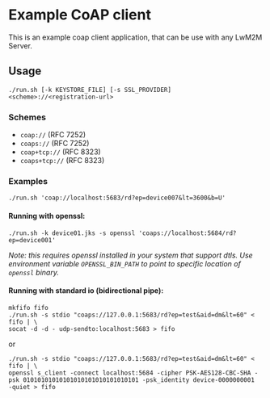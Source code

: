 Example CoAP client
===================

This is an example coap client application, that can be use with any LwM2M Server.

Usage
-----

    ./run.sh [-k KEYSTORE_FILE] [-s SSL_PROVIDER] <scheme>://<registration-url>

### Schemes

- `coap://` (RFC 7252)
- `coaps://` (RFC 7252)
- `coap+tcp://` (RFC 8323)
- `coaps+tcp://` (RFC 8323)

### Examples
        
    ./run.sh 'coap://localhost:5683/rd?ep=device007&lt=3600&b=U'    


#### Running with openssl:

    ./run.sh -k device01.jks -s openssl 'coaps://localhost:5684/rd?ep=device001'
    
_Note: this requires openssl installed in your system that support dtls. 
Use environment variable `OPENSSL_BIN_PATH` to point to specific location of `openssl` binary._


#### Running with standard io (bidirectional pipe):

    mkfifo fifo
    ./run.sh -s stdio "coaps://127.0.0.1:5683/rd?ep=test&aid=dm&lt=60" < fifo | \
    socat -d -d - udp-sendto:localhost:5683 > fifo
    
or

    ./run.sh -s stdio "coaps://127.0.0.1:5683/rd?ep=test&aid=dm&lt=60" < fifo | \
    openssl s_client -connect localhost:5684 -cipher PSK-AES128-CBC-SHA -psk 01010101010101010101010101010101 -psk_identity device-0000000001  -quiet > fifo
